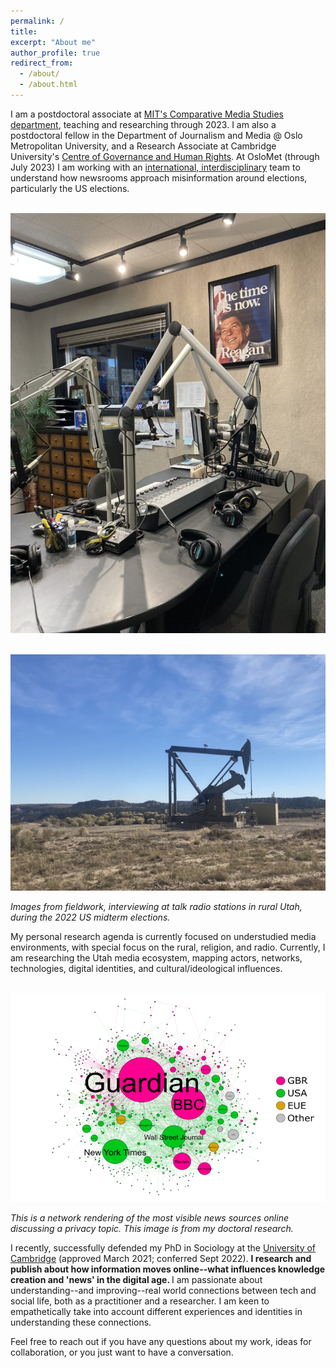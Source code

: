```yaml
---
permalink: /
title: 
excerpt: "About me"
author_profile: true
redirect_from: 
  - /about/
  - /about.html
---
```



I am a postdoctoral associate at [MIT's Comparative Media Studies department](https://cmsw.mit.edu/), teaching and researching through 2023. I am also a postdoctoral fellow in the Department of Journalism and Media @ Oslo Metropolitan University, and a Research Associate at Cambridge University's [Centre of Governance and Human Rights](https://www.cghr.polis.cam.ac.uk/).  At OsloMet (through July 2023) I am working with an [international, interdisciplinary](https://uni.oslomet.no/scam/) team to understand how newsrooms approach misinformation around elections, particularly the US elections. 


<br/><img src='/images/radio-station.jpeg'>

<br/><img src='/images/oil-carbon.jpeg'>

<i>Images from fieldwork, interviewing at talk radio stations in rural Utah, during the 2022 US midterm elections.</i>


My personal research agenda is currently focused on understudied media environments, with special focus on the rural, religion, and radio. Currently, I am researching the Utah media ecosystem, mapping actors, networks, technologies, digital identities, and cultural/ideological influences.


<br/><img src='/images/rtbf-mapping.png'>

<i>This is a network rendering of the most visible news sources online discussing a privacy topic. This image is from my doctoral research.</i>

I recently, successfully defended my PhD in Sociology at the [University of Cambridge](https://research.sociology.cam.ac.uk/profile/rebekah-larsen) (approved March 2021; conferred Sept 2022). <b>I research and publish about how information moves online--what influences knowledge creation and 'news' in the digital age. </b> I am passionate about understanding--and improving--real world connections between tech and social life, both as a practitioner and a researcher. I am keen to empathetically take into account different experiences and identities in understanding these connections. 


 
Feel free to reach out if you have any questions about my work, ideas for collaboration, or you just want to have a conversation. 



